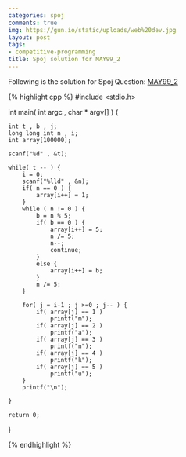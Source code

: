 ```yaml
---
categories: spoj
comments: true
img: https://gun.io/static/uploads/web%20dev.jpg
layout: post
tags:
- competitive-programming
title: Spoj solution for MAY99_2
---
```


Following is the solution for Spoj Question: [MAY99_2](http://www.spoj.com/problems/MAY99_2/)

{% highlight cpp %}
#include <stdio.h>

int main( int argc , char * argv[] ) {

	int t , b , j;
	long long int n , i;
	int array[100000];

	scanf("%d" , &t);

	while( t -- ) {
		i = 0;
		scanf("%lld" , &n);
		if( n == 0 ) {
			array[i++] = 1;
		}
		while ( n != 0 ) {
			b = n % 5;
			if( b == 0 ) {
				array[i++] = 5;
				n /= 5;
				n--;
				continue;
			}
			else {
				array[i++] = b;
			}
			n /= 5;
		}

		for( j = i-1 ; j >=0 ; j-- ) {
			if( array[j] == 1 )
				printf("m");
			if( array[j] == 2 )
				printf("a");
			if( array[j] == 3 )
				printf("n");
			if( array[j] == 4 )
				printf("k");
			if( array[j] == 5 )
				printf("u");
		}
		printf("\n");

	}

	return 0;
}

{% endhighlight %}